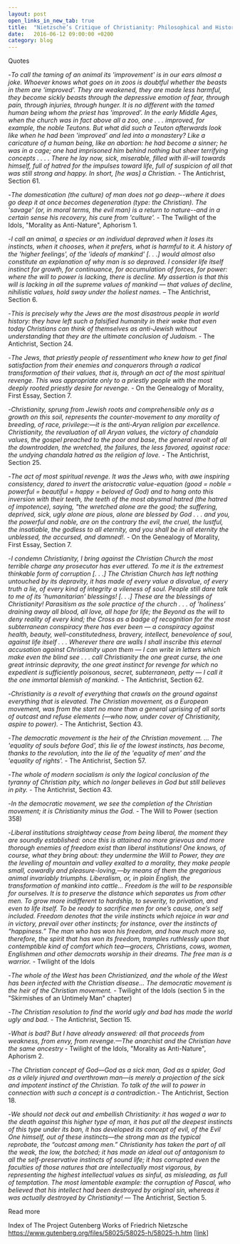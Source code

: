 ```yaml
---
layout: post
open_links_in_new_tab: true
title:  "Nietzsche’s Critique of Christianity: Philosophical and Historical Perspectives"
date:   2016-06-12 09:00:00 +0200
category: blog
---
```


Quotes

-_To call the taming of an animal its 'improvement' is in our ears almost a joke. Whoever knows what goes on in zoos is doubtful whether the beasts in them are 'improved'. They are weakened, they are made less harmful, they become sickly beasts through the depressive emotion of fear, through pain, through injuries, through hunger. It is no different with the tamed human being whom the priest has 'improved'. In the early Middle Ages, when the church was in fact above all a zoo, one . . . improved, for example, the noble Teutons. But what did such a Teuton afterwards look like when he had been 'improved' and led into a monastery? Like a caricature of a human being, like an abortion: he had become a sinner; he was in a cage; one had imprisoned him behind nothing but sheer terrifying concepts . . . . There he lay now, sick, miserable, filled with ill-will towards himself, full of hatred for the impulses toward life, full of suspicion of all that was still strong and happy. In short, [he was] a Christian._ - The Antichrist, Section 61.

-_The domestication (the culture) of man does not go deep--where it does go deep it at once becomes degeneration (type: the Christian). The 'savage' (or, in moral terms, the evil man) is a return to nature--and in a certain sense his recovery, his cure from 'culture'._ - The Twilight of the Idols, "Morality as Anti-Nature", Aphorism 1.

 -_I call an animal, a species or an individual depraved when it loses its instincts, when it chooses, when it prefers, what is harmful to it. A history of the 'higher feelings', of the 'ideals of mankind' [. . .] would almost also constitute an explanation of why man is so depraved. I consider life itself instinct for growth, for continuance, for accumulation of forces, for power: where the will to power is lacking, there is decline. My assertion is that this will is lacking in all the supreme values of mankind — that values of decline, nihilistic values, hold sway under the holiest names._ – The Antichrist, Section 6.

-_This is precisely why the Jews are the most disastrous people in world history: they have left such a falsified humanity in their wake that even today Christians can think of themselves as anti-Jewish without understanding that they are the ultimate conclusion of Judaism._ - The Antichrist, Section 24.

-_The Jews, that priestly people of ressentiment who knew how to get final satisfaction from their enemies and conquerors through a radical transformation of their values, that is, through an act of the most spiritual revenge. This was appropriate only to a priestly people with the most deeply rooted priestly desire for revenge._ - On the Genealogy of Morality, First Essay, Section 7.

-_Christianity, sprung from Jewish roots and comprehensible only as a growth on this soil, represents the counter-movement to any morality of breeding, of race, privilege:—it is the anti-Aryan religion par excellence. Christianity, the revaluation of all Aryan values, the victory of chandala values, the gospel preached to the poor and base, the general revolt of all the downtrodden, the wretched, the failures, the less favored, against race: the undying chandala hatred as the religion of love._ - The Antichrist, Section 25.

-_The act of most spiritual revenge. It was the Jews who, with awe inspiring consistency, dared to invert the aristocratic value-equation (good = noble = powerful = beautiful = happy = beloved of God) and to hang onto this inversion with their teeth, the teeth of the most abysmal hatred (the hatred of impotence), saying, "the wretched alone are the good; the suffering, deprived, sick, ugly alone are pious, alone are blessed by God . . . and you, the powerful and noble, are on the contrary the evil, the cruel, the lustful, the insatiable, the godless to all eternity, and you shall be in all eternity the unblessed, the accursed, and damned!._  - On the Genealogy of Morality, First Essay, Section 7.

-_I condemn Christianity, I bring against the Christian Church the most terrible charge any prosecutor has ever uttered. To me it is the extremest thinkable form of corruption [. . .] The Christian Church has left nothing untouched by its depravity, it has made of every value a disvalue, of every truth a lie, of every kind of integrity a vileness of soul. People still dare talk to me of its 'humanitarian' blessings! [. . .] These are the blessings of Christianity! Parasitism as the sole practice of the church . . . of 'holiness' draining away all blood, all love, all hope for life; the Beyond as the will to deny reality of every kind; the Cross as a badge of recognition for the most subterranean conspiracy there has ever been — a conspiracy against health, beauty, well-constitutedness, bravery, intellect, benevolence of soul, against life itself . . . Wherever there are walls I shall inscribe this eternal accusation against Christianity upon them — I can write in letters which make even the blind see . . . call Christianity the one great curse, the one great intrinsic depravity, the one great instinct for revenge for which no expedient is sufficiently poisonous, secret, subterranean, petty — I call it the one immortal blemish of mankind._ - The Antichrist, Section 62.

-_Christianity is a revolt of everything that crawls on the ground against everything that is elevated. The Christian movement, as a European movement, was from the start no more than a general uprising of all sorts of outcast and refuse elements (—who now, under cover of Christianity, aspire to power)._ - The Antichrist, Section 43.

-_The democratic movement is the heir of the Christian movement. ... The 'equality of souls before God', this lie of the lowest instincts, has become, thanks to the revolution, into the lie of the 'equality of men' and the 'equality of rights'._ - The Antichrist, Section 57.

-_The whole of modern socialism is only the logical conclusion of the tyranny of Christian pity, which no longer believes in God but still believes in pity._ - The Antichrist, Section 43.

-_In the democratic movement, we see the completion of the Christian movement; it is Christianity minus the God._ - The Will to Power (section 358)

-_Liberal institutions straightway cease from being liberal, the moment they are soundly established: once this is attained no more grievous and more thorough enemies of freedom exist than liberal institutions! One knows, of course, what they bring about: they undermine the Will to Power, they are the levelling of mountain and valley exalted to a morality, they make people small, cowardly and pleasure-loving,—by means of them the gregarious animal invariably triumphs. Liberalism, or, in plain English, the transformation of mankind into cattle… Freedom is the will to be responsible for ourselves. It is to preserve the distance which separates us from other men. To grow more indifferent to hardship, to severity, to privation, and even to life itself. To be ready to sacrifice men for one’s cause, one’s self included. Freedom denotes that the virile instincts which rejoice in war and in victory, prevail over other instincts; for instance, over the instincts of “happiness.” The man who has won his freedom, and how much more so, therefore, the spirit that has won its freedom, tramples ruthlessly upon that contemptible kind of comfort which tea—grocers, Christians, cows, women, Englishmen and other democrats worship in their dreams. The free man is a warrior._ - Twilight of the Idols

-_The whole of the West has been Christianized, and the whole of the West has been infected with the Christian disease... The democratic movement is the heir of the Christian movement._ - Twilight of the Idols (section 5 in the "Skirmishes of an Untimely Man" chapter)

-_The Christian resolution to find the world ugly and bad has made the world ugly and bad._ - The Antichrist, Section 15.

-_What is bad? But I have already answered: all that proceeds from weakness, from envy, from revenge.—The anarchist and the Christian have the same ancestry_ - Twilight of the Idols, "Morality as Anti-Nature", Aphorism 2.

-_The Christian concept of God—God as a sick man, God as a spider, God as a vilely injured and overthrown man—is merely a projection of the sick and impotent instinct of the Christian. To talk of the will to power in connection with such a concept is a contradiction._- The Antichrist, Section 18.

-_We should not deck out and embellish Christianity: it has waged a war to the death against this higher type of man, it has put all the deepest instincts of this type under its ban, it has developed its concept of evil, of the Evil One himself, out of these instincts—the strong man as the typical reprobate, the “outcast among men.” Christianity has taken the part of all the weak, the low, the botched; it has made an ideal out of antagonism to all the self-preservative instincts of sound life; it has corrupted even the faculties of those natures that are intellectually most vigorous, by representing the highest intellectual values as sinful, as misleading, as full of temptation. The most lamentable example: the corruption of Pascal, who believed that his intellect had been destroyed by original sin, whereas it was actually destroyed by Christianity!_ — The Antichrist, Section 5.

Read more

Index of The Project Gutenberg Works of Friedrich Nietzsche\
https://www.gutenberg.org/files/58025/58025-h/58025-h.htm \[[link](https://www.gutenberg.org/files/58025/58025-h/58025-h.htm)\]
